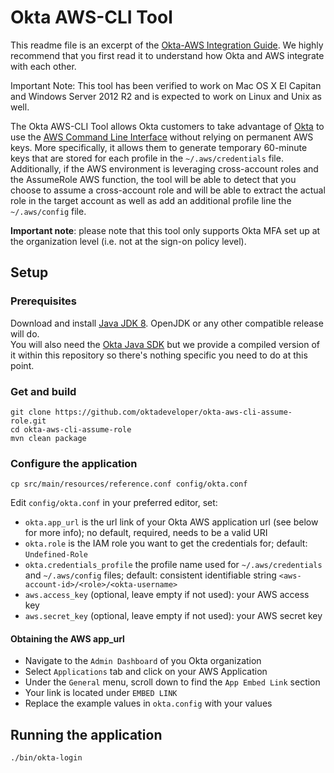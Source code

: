 # Okta AWS-CLI Tool

This readme file is an excerpt of the [Okta-AWS Integration Guide](https://support.okta.com/help/articles/Knowledge_Article/Amazon-Web-Services-and-Okta-Integration-Guide). We highly recommend that you first read it to understand how Okta and AWS integrate with each other.

Important Note: This tool has been verified to work on Mac OS X El Capitan and Windows Server 2012 R2 and is expected to work on Linux and Unix as well.

The Okta AWS-CLI Tool allows Okta customers to take advantage of [Okta](www.okta.com) to use the [AWS Command Line Interface](https://aws.amazon.com/cli) without relying on permanent AWS keys. More specifically, it allows them to generate temporary 60-minute keys
that are stored for each profile in the ```~/.aws/credentials``` file. Additionally, if the AWS environment is leveraging cross-account roles and the AssumeRole AWS function, the tool will be able to detect that you choose
to assume a cross-account role and will be able to extract the actual role in the target account as well as add an additional profile line the ```~/.aws/config``` file.

__Important note__: please note that this tool only supports Okta MFA set up at the organization level (i.e. not at the sign-on policy level).

## Setup

### Prerequisites

Download and install [Java JDK 8](http://www.oracle.com/technetwork/java/javase/downloads/jdk8-downloads-2133151.html). OpenJDK or any other compatible release will do.  
You will also need the [Okta Java SDK](https://github.com/okta/oktasdk-java) but we provide a compiled version of it within this repository so there's nothing specific you need to do at this point.

### Get and build

```
git clone https://github.com/oktadeveloper/okta-aws-cli-assume-role.git
cd okta-aws-cli-assume-role
mvn clean package
```

### Configure the application

```
cp src/main/resources/reference.conf config/okta.conf
```

Edit `config/okta.conf` in your preferred editor, set:

 - `okta.app_url` is the url link of your Okta AWS application url (see below for more info); no default, required, needs to be a valid URI
 - `okta.role` is the IAM role you want to get the credentials for; default: `Undefined-Role`
 - `okta.credentials_profile` the profile name used for `~/.aws/credentials` and `~/.aws/config` files; default: consistent identifiable string `<aws-account-id>/<role>/<okta-username>`
 - `aws.access_key` (optional, leave empty if not used): your AWS access key
 - `aws.secret_key` (optional, leave empty if not used): your AWS secret key

#### Obtaining the AWS app_url
 - Navigate to the `Admin Dashboard` of you Okta organization
 - Select `Applications` tab and click on your AWS Application 
 - Under the `General` menu, scroll down to find the `App Embed Link` section 
 - Your link is located under `EMBED LINK` 
 - Replace the example values in `okta.config` with your values

## Running the application

```
./bin/okta-login
```
